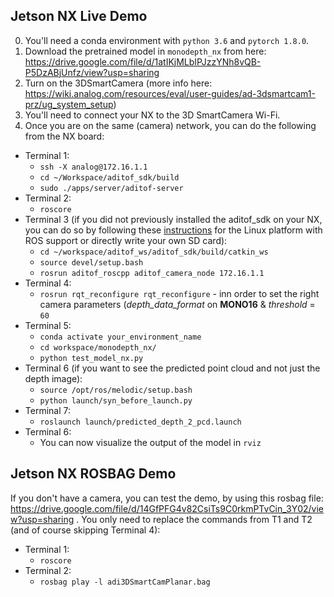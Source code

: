 ## Jetson NX Live Demo
0. You'll need a conda environment with `python 3.6` and `pytorch 1.8.0`.
1. Download the pretrained model in `monodepth_nx` from here: https://drive.google.com/file/d/1atIKjMLbIPJzzYNh8vQB-P5DzABjUnfz/view?usp=sharing
2. Turn on the 3DSmartCamera (more info here: https://wiki.analog.com/resources/eval/user-guides/ad-3dsmartcam1-prz/ug_system_setup)
3. You'll need to connect your NX to the 3D SmartCamera Wi-Fi.
4. Once you are on the same (camera) network, you can do the following from the NX board:
- Terminal 1:
  - `ssh -X analog@172.16.1.1`
  - `cd ~/Workspace/aditof_sdk/build`
  - `sudo ./apps/server/aditof-server`
- Terminal 2:
  - `roscore`
- Terminal 3 (if you did not previously installed the aditof_sdk on your NX, you can do so by following these [instructions](https://github.com/analogdevicesinc/aditof_sdk) for the Linux platform with ROS support or directly write your own SD card):
  - `cd ~/workspace/aditof_ws/aditof_sdk/build/catkin_ws`
  - `source devel/setup.bash`
  - `rosrun aditof_roscpp aditof_camera_node 172.16.1.1`
- Terminal 4:
  - `rosrun rqt_reconfigure rqt_reconfigure` - inn order to set the right camera parameters (_depth_data_format_ on **MONO16** & _threshold_ = `60`
- Terminal 5:
  - `conda activate your_environment_name`
  - `cd workspace/monodepth_nx/`
  - `python test_model_nx.py`
- Terminal 6 (if you want to see the predicted point cloud and not just the depth image):
  - `source /opt/ros/melodic/setup.bash`
  - `python launch/syn_before_launch.py`
- Terminal 7:
  - `roslaunch launch/predicted_depth_2_pcd.launch` 
- Terminal 6:
  - You can now visualize the output of the model in `rviz` 

## Jetson NX ROSBAG Demo
If you don't have a camera, you can test the demo, by using this rosbag file: https://drive.google.com/file/d/14GfPFG4v82CsiTs9C0rkmPTvCin_3Y02/view?usp=sharing .
You only need to replace the commands from T1 and T2 (and of course skipping Terminal 4):
- Terminal 1:
  - `roscore`
- Terminal 2:
  - `rosbag play -l adi3DSmartCamPlanar.bag`
